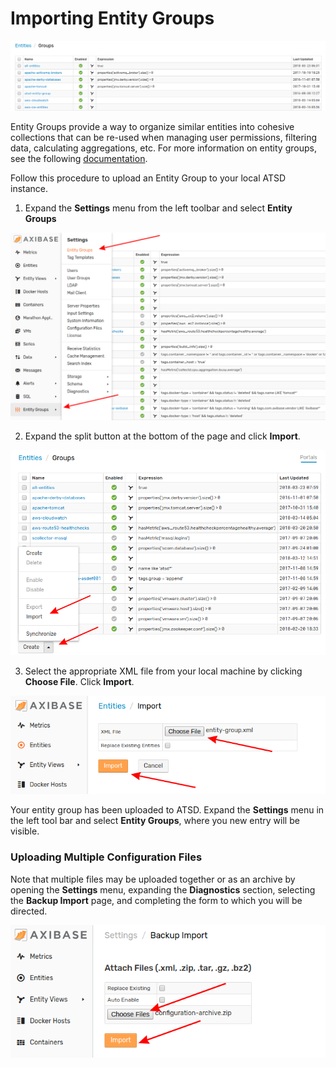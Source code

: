 # Importing Entity Groups 

![](images/entity-group1.png)

Entity Groups provide a way to organize similar entities into cohesive collections that can be re-used when managing user permissions, filtering data, calculating aggregations, etc. For more information on entity groups, see the following [documentation](/../../../../axibase/atsd/blob/master/configuration/entity_groups.md).

Follow this procedure to upload an Entity Group to your local ATSD instance.

1. Expand the **Settings** menu from the left toolbar and select **Entity Groups**

![](images/entity-group2.png)

2. Expand the split button at the bottom of the page and click **Import**.

![](images/entity-group3.png)

3. Select the appropriate XML file from your local machine by clicking **Choose File**. Click **Import**.

![](images/import-entity.png)

Your entity group has been uploaded to ATSD. Expand the **Settings** menu in the left tool bar and select **Entity Groups**, where you new entry will be visible.

### Uploading Multiple Configuration Files

Note that multiple files may be uploaded together or as an archive by opening the **Settings** menu, expanding the **Diagnostics** section, selecting the **Backup Import** page, and completing the form to which you will be directed.

![](images/backup-import.png)
